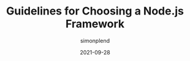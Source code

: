 ---
author: simonplend
date: 2021-09-28
permalink: false
tags:
  - nodejs
  - frameworks
target_url: https://simonplend.com/guidelines-for-choosing-a-node-js-framework/
title: Guidelines for Choosing a Node.js Framework
---